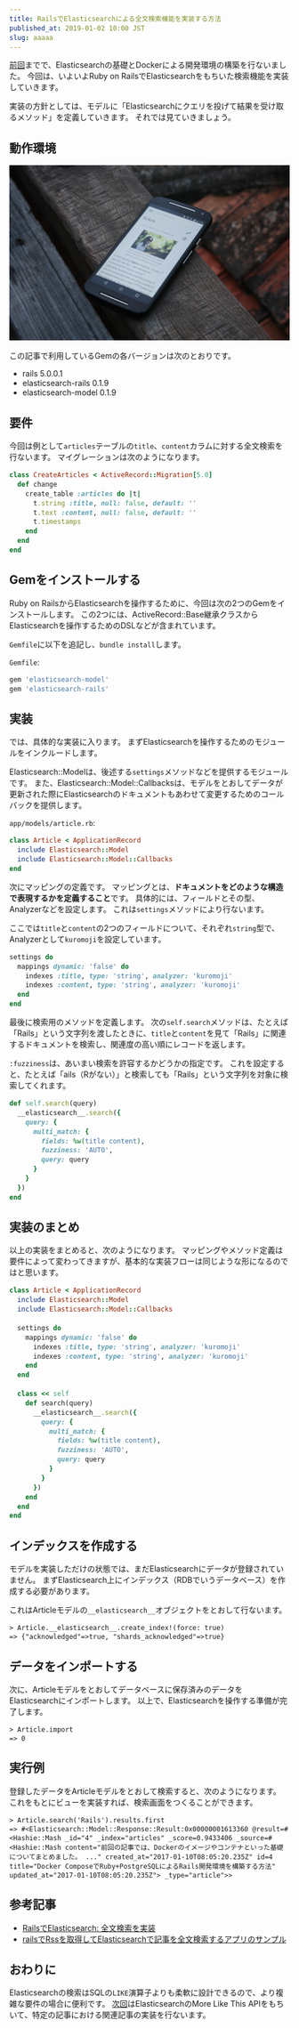 ```yaml
---
title: RailsでElasticsearchによる全文検索機能を実装する方法
published_at: 2019-01-02 10:00 JST
slug: aaaaa
---
```


[前回](http://post.simplie.jp/posts/119)までで、Elasticsearchの基礎とDockerによる開発環境の構築を行ないました。
今回は、いよいよRuby on RailsでElasticsearchをもちいた検索機能を実装していきます。

実装の方針としては、モデルに「Elasticsearchにクエリを投げて結果を受け取るメソッド」を定義していきます。
それでは見ていきましょう。

## 動作環境

![](https://raw.githubusercontent.com/kami-zh/storage/master/120/9ba619611323ee66274af2231b66f119.jpg)

この記事で利用しているGemの各バージョンは次のとおりです。

- rails 5.0.0.1
- elasticsearch-rails 0.1.9
- elasticsearch-model 0.1.9

## 要件

今回は例として`articles`テーブルの`title`、`content`カラムに対する全文検索を行ないます。
マイグレーションは次のようになります。

```ruby
class CreateArticles < ActiveRecord::Migration[5.0]
  def change
    create_table :articles do |t|
      t.string :title, null: false, default: ''
      t.text :content, null: false, default: ''
      t.timestamps
    end
  end
end
```

## Gemをインストールする

Ruby on RailsからElasticsearchを操作するために、今回は次の2つのGemをインストールします。
この2つには、ActiveRecord::Base継承クラスからElasticsearchを操作するためのDSLなどが含まれています。

`Gemfile`に以下を追記し、`bundle install`します。

`Gemfile`:

```ruby
gem 'elasticsearch-model'
gem 'elasticsearch-rails'
```

## 実装

では、具体的な実装に入ります。
まずElasticsearchを操作するためのモジュールをインクルードします。

Elasticsearch::Modelは、後述する`settings`メソッドなどを提供するモジュールです。
また、Elasticsearch::Model::Callbacksは、モデルをとおしてデータが更新された際にElasticsearchのドキュメントもあわせて変更するためのコールバックを提供します。

`app/models/article.rb`:

```ruby
class Article < ApplicationRecord
  include Elasticsearch::Model
  include Elasticsearch::Model::Callbacks
end
```

次にマッピングの定義です。
マッピングとは、**ドキュメントをどのような構造で表現するかを定義すること**です。
具体的には、フィールドとその型、Analyzerなどを設定します。
これは`settings`メソッドにより行ないます。

ここでは`title`と`content`の2つのフィールドについて、それぞれ`string`型で、Analyzerとして`kuromoji`を設定しています。

```ruby
settings do
  mappings dynamic: 'false' do
    indexes :title, type: 'string', analyzer: 'kuromoji'
    indexes :content, type: 'string', analyzer: 'kuromoji'
  end
end
```

最後に検索用のメソッドを定義します。
次の`self.search`メソッドは、たとえば「Rails」という文字列を渡したときに、`title`と`content`を見て「Rails」に関連するドキュメントを検索し、関連度の高い順にレコードを返します。

`:fuzziness`は、あいまい検索を許容するかどうかの指定です。
これを設定すると、たとえば「ails（Rがない）」と検索しても「Rails」という文字列を対象に検索してくれます。

```ruby
def self.search(query)
  __elasticsearch__.search({
    query: {
      multi_match: {
        fields: %w(title content),
        fuzziness: 'AUTO',
        query: query
      }
    }
  })
end
```

## 実装のまとめ

以上の実装をまとめると、次のようになります。
マッピングやメソッド定義は要件によって変わってきますが、基本的な実装フローは同じような形になるのではと思います。

```ruby
class Article < ApplicationRecord
  include Elasticsearch::Model
  include Elasticsearch::Model::Callbacks

  settings do
    mappings dynamic: 'false' do
      indexes :title, type: 'string', analyzer: 'kuromoji'
      indexes :content, type: 'string', analyzer: 'kuromoji'
    end
  end

  class << self
    def search(query)
      __elasticsearch__.search({
        query: {
          multi_match: {
            fields: %w(title content),
            fuzziness: 'AUTO',
            query: query
          }
        }
      })
    end
  end
end
```

## インデックスを作成する

モデルを実装しただけの状態では、まだElasticsearchにデータが登録されていません。
まずElasticsearch上にインデックス（RDBでいうデータベース）を作成する必要があります。

これはArticleモデルの`__elasticsearch__`オブジェクトをとおして行ないます。

```
> Article.__elasticsearch__.create_index!(force: true)
=> {"acknowledged"=>true, "shards_acknowledged"=>true}
```

## データをインポートする

次に、Articleモデルをとおしてデータベースに保存済みのデータをElasticsearchにインポートします。
以上で、Elasticsearchを操作する準備が完了します。

```
> Article.import
=> 0
```

## 実行例

登録したデータをArticleモデルをとおして検索すると、次のようになります。
これをもとにビューを実装すれば、検索画面をつくることができます。

```
> Article.search('Rails').results.first
=> #<Elasticsearch::Model::Response::Result:0x00000001613360 @result=#<Hashie::Mash _id="4" _index="articles" _score=0.9433406 _source=#<Hashie::Mash content="前回の記事では、Dockerのイメージやコンテナといった基礎についてまとめました。 ..." created_at="2017-01-10T08:05:20.235Z" id=4 title="Docker ComposeでRuby+PostgreSQLによるRails開発環境を構築する方法" updated_at="2017-01-10T08:05:20.235Z"> _type="article">>
```

## 参考記事

- [RailsでElasticsearch: 全文検索を実装](http://ruby-rails.hatenadiary.com/entry/20151018/1445142266)
- [railsでRssを取得してElasticsearchで記事を全文検索するアプリのサンプル](http://qiita.com/magaya0403/items/8f0e40f8b2e38f13afec)

## おわりに

Elasticsearchの検索はSQLの`LIKE`演算子よりも柔軟に設計できるので、より複雑な要件の場合に便利です。
[次回](http://post.simplie.jp/posts/121)はElasticsearchのMore Like This APIをもちいて、特定の記事における関連記事の実装を行ないます。
